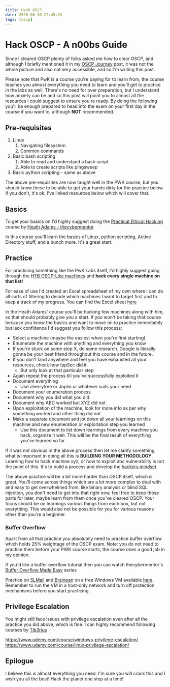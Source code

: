 ```yaml
---
title: Hack OSCP
date: 2020-06-30 22:45:33
tags: [oscp]
---
```


# Hack OSCP - A n00bs Guide

Since I cleared OSCP plenty of folks asked me how to clear OSCP, and although I briefly mentioned it in my <a href="/oscp-journey" target="_blank">OSCP Journey</a> post, it was not the whole picture and also not very accessible, and so I'm writing this post.

Please note that PwK is a course you're paying for to learn from, the course teaches you almost everything you need to learn and you'll get to practice in the labs as well. There's no need for over preparation, but I understand how anxiety can be and so this post will point you to almost all the resources I could suggest to ensure you're ready. By doing the following you'll be enough prepared to head into the exam on your first day in the course if you want to, although **NOT** recommended.

## Pre-requisites
1. Linux
    1. Navigating filesystem
    2. Common commands
2. Basic bash scripting
    1. Able to read and understand a bash script
    2. Able to create scripts like pingsweep
3. Basic python scripting - same as above

The above pre-requisites are now taught well in the PWK course, but you should know these to be able to get your hands dirty for the practice below. If you don't, it's ok, I've linked resources below which will cover that.

## Basics

To get your basics on I'd highly suggest doing the [Practical Ethical Hacking](https://www.udemy.com/course/practical-ethical-hacking/) course by [Heath Adams - thecybermentor](https://twitter.com/thecybermentor/)

In this course you'll learn the basics of Linux, python scripting, Active Directory stuff, and a bunch more. It's a great start.

## Practice
For practicing something like the PwK Labs itself, I'd highly suggest going through the [HTB OSCP-Like machines](https://docs.google.com/spreadsheets/d/1dwSMIAPIam0PuRBkCiDI88pU3yzrqqHkDtBngUHNCw8/edit#gid=1839402159) and **hack every single machine on that list!**

For ease of use I'd created an Excel spreadsheet of my own where I can do all sorts of filtering to decide which machines I want to target first and to keep a track of my progress. You can find the Excel sheet [here](https://github.com/krnb/oscp-prep) 

In the Heath Adams' course you'll be hacking few machines along with him, so that should probably give you a start.
If you won't be taking that course because you know the basics and want to move on to practice immediately but lack confidence I'd suggest you follow this process:
- Select a machine (maybe the easiest when you're first starting)
- Enumerate the machine with anything and everything you know
- If you're stuck on some step X, do some research. Google is literally gonna be your best friend throughout this course and in the future.
- If you don't land anywhere and feel you have exhausted all your resources, check how IppSec did it.
    - But only look at that particular step
- Again repeat the process till you've successfully exploited it
- Document everything
    - Use cherrytree or Joplin or whatever suits your need
- Document your enumeration process
- Document why you did what you did
- Document why ABC worked but XYZ did not
- Upon exploitation of the machine, look for more info as per why something worked and other thing did not
- Make a separate document and jot down all your learnings on this machine and new enumeration or exploitation step you learned
    - Use this document to list down learnings from every machine you hack, organize it well. This will be the final result of everything you've learned so far

If it was not obvious in the above process then let me clarify something, what is important in doing all this is **BUILDING YOUR METHODOLOGY**. Learning how to hack machine xyz, or how to exploit abc vulnerability is not the point of this. It's to build a process and develop the [hackers mindset](https://www.offensive-security.com/offsec/what-it-means-to-try-harder/).

The above practice will be a bit more harder than OSCP itself, which is great. You'll come across things which are a lot more complex to deal with and easy to get overwhelmed from, like binary analysis or blind SQL injection, you don't need to get into that right now, feel free to keep those parts for later, maybe learn from them once you've cleared OSCP.
Your focus should be on learnings various things from each box, but not everything. This would also not be possible for you for various reasons other than you're a beginner.

### Buffer Overflow
Apart from all that practice you absolutely need to practice buffer overflow which holds 25% weightage of the OSCP exam.
Note: you do not need to practice them before your PWK course starts, the course does a good job in my opinion.

If you'd like a buffer overflow tutorial then you can watch thecybermentor's [Buffer Overflow Made Easy](https://www.youtube.com/playlist?list=PLLKT__MCUeix3O0DPbmuaRuR_4Hxo4m3G) series

Practice on [SLMail](https://www.exploit-db.com/apps/12f1ab027e5374587e7e998c00682c5d-SLMail55_4433.exe) and [Brainpan](https://www.vulnhub.com/entry/brainpan-1,51/) on a free Windows VM available [here](https://developer.microsoft.com/en-us/microsoft-edge/tools/vms/). Remember to run the VM in a host-only network and turn off protection mechanisms before you start practicing.

## Privilege Escalation
You might still face issues with privilege escalation even after all the practice you did above, which is fine.
I can highly recommend following courses by [Tib3rius](https://twitter.com/TibSec) 

https://www.udemy.com/course/windows-privilege-escalation/
https://www.udemy.com/course/linux-privilege-escalation/


## Epilogue
I believe this is almost everything you need. I'm sure you will crack this and I wish you all the best!
Hack the planet one step at a time! 